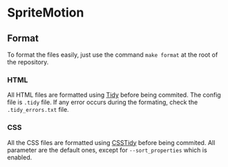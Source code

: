 # SpriteMotion

## Format

To format the files easily, just use the command `make format` at the root of the repository.

### HTML

All HTML files are formatted using [Tidy](http://tidy.sourceforge.net/) before being commited.
The config file is `.tidy` file.
If any error occurs during the formating, check the `.tidy_errors.txt` file.

### CSS

All the CSS files are formatted using [CSSTidy](http://csstidy.sourceforge.net/) before being commited.
All parameter are the default ones, except for `--sort_properties` which is enabled.
